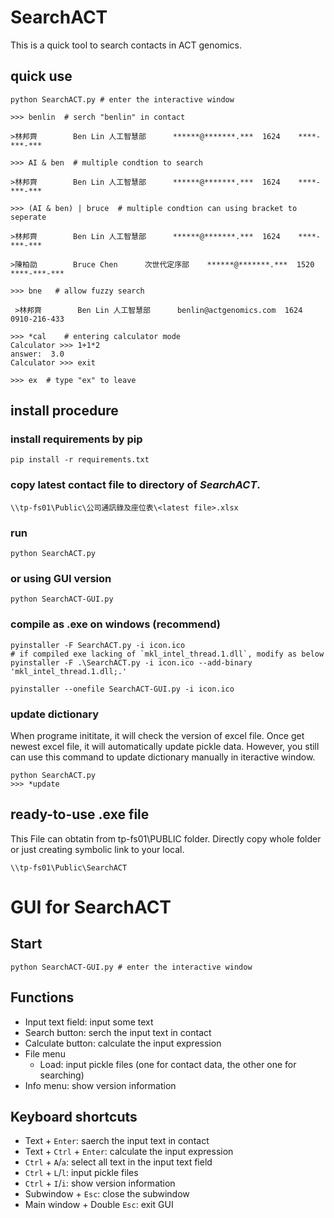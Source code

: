 # SearchACT

This is a quick tool to search contacts in ACT genomics.

## quick use

```
python SearchACT.py # enter the interactive window

>>> benlin  # serch "benlin" in contact

>林邦齊        Ben Lin 人工智慧部      ******@*******.***  1624    ****-***-***

>>> AI & ben  # multiple condtion to search

>林邦齊        Ben Lin 人工智慧部      ******@*******.***  1624    ****-***-***

>>> (AI & ben) | bruce  # multiple condtion can using bracket to seperate

>林邦齊        Ben Lin 人工智慧部      ******@*******.***  1624    ****-***-***

>陳柏劭        Bruce Chen      次世代定序部    ******@*******.***  1520    ****-***-***

>>> bne   # allow fuzzy search

 >林邦齊        Ben Lin 人工智慧部      benlin@actgenomics.com  1624    0910-216-433

>>> *cal    # entering calculator mode
Calculator >>> 1+1*2
answer:  3.0
Calculator >>> exit

>>> ex  # type "ex" to leave
```

## install procedure

### install requirements by pip

```
pip install -r requirements.txt
```

### copy latest contact file to directory of *SearchACT*.

```
\\tp-fs01\Public\公司通訊錄及座位表\<latest file>.xlsx
```

### run

```
python SearchACT.py
```

### or using GUI version

```
python SearchACT-GUI.py
```

### compile as .exe on windows (recommend)

```
pyinstaller -F SearchACT.py -i icon.ico 
# if compiled exe lacking of `mkl_intel_thread.1.dll`, modify as below
pyinstaller -F .\SearchACT.py -i icon.ico --add-binary 'mkl_intel_thread.1.dll;.'

pyinstaller --onefile SearchACT-GUI.py -i icon.ico
```

### update dictionary 
When programe inititate, it will check the version of excel file. Once get newest excel file, it will automatically update pickle data. However, you still can use this command to update dictionary manually in iteractive window.

```
python SearchACT.py
>>> *update
```

## ready-to-use .exe file 
This File can obtatin from tp-fs01\PUBLIC folder. Directly copy whole folder or just creating symbolic link to your local.

```
\\tp-fs01\Public\SearchACT
```

# GUI for SearchACT

## Start

```
python SearchACT-GUI.py # enter the interactive window
```

## Functions

- Input text field: input some text
- Search button: serch the input text in contact
- Calculate button: calculate the input expression
- File menu
  - Load: input pickle files (one for contact data, the other one for searching)
- Info menu: show version information

## Keyboard shortcuts

- Text + `Enter`: saerch the input text in contact
- Text + `Ctrl` + `Enter`: calculate the input expression
- `Ctrl` + `A`/`a`: select all text in the input text field
- `Ctrl` + `L`/`l`: input pickle files
- `Ctrl` + `I`/`i`: show version information
- Subwindow + `Esc`: close the subwindow
- Main window + Double `Esc`: exit GUI
